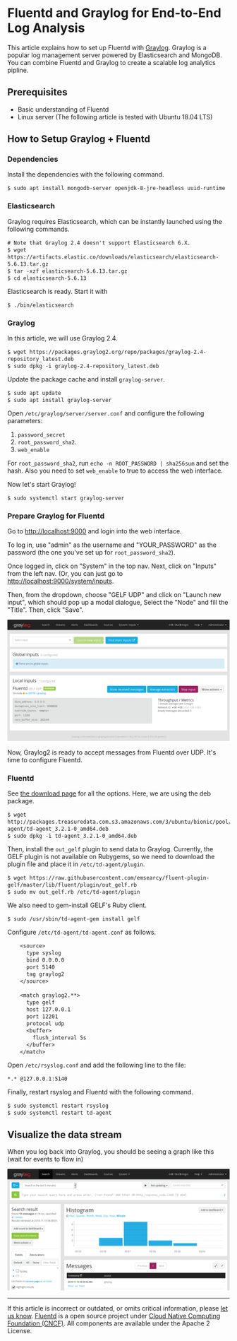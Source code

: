 # Fluentd and Graylog for End-to-End Log Analysis

This article explains how to set up Fluentd with [Graylog](https://www.graylog.org).
Graylog is a popular log management server powered by Elasticsearch and MongoDB.
You can combine Fluentd and Graylog to create a scalable log analytics pipline.

## Prerequisites

 - Basic understanding of Fluentd
 - Linux server (The following article is tested with Ubuntu 18.04 LTS)

## How to Setup Graylog + Fluentd

### Dependencies

Install the dependencies with the following command.

    $ sudo apt install mongodb-server openjdk-8-jre-headless uuid-runtime

### Elasticsearch

Graylog requires Elasticsearch, which can be instantly launched using
the following commands.

    # Note that Graylog 2.4 doesn't support Elasticsearch 6.X.
    $ wget https://artifacts.elastic.co/downloads/elasticsearch/elasticsearch-5.6.13.tar.gz
    $ tar -xzf elasticsearch-5.6.13.tar.gz
    $ cd elasticsearch-5.6.13

Elasticsearch is ready. Start it with

    $ ./bin/elasticsearch

### Graylog

In this article, we will use Graylog 2.4.

    $ wget https://packages.graylog2.org/repo/packages/graylog-2.4-repository_latest.deb
    $ sudo dpkg -i graylog-2.4-repository_latest.deb

Update the package cache and install `graylog-server`.

    $ sudo apt update
    $ sudo apt install graylog-server

Open `/etc/graylog/server/server.conf` and configure the following parameters:

 1. `password_secret`
 2. `root_password_sha2`.
 3. `web_enable`

For `root_password_sha2`, run `echo -n ROOT_PASSWORD | sha256sum` and set the hash.
Also you need to set `web_enable` to true to access the web interface.

Now let's start Graylog!

    $ sudo systemctl start graylog-server

### Prepare Graylog for Fluentd

Go to [http://localhost:9000](http://localhost:9000) and login into the web interface.

To log in, use "admin" as the username and "YOUR_PASSWORD" as the password (the
one you've set up for `root_password_sha2`).

Once logged in, click on "System" in the top nav. Next, click on "Inputs" from
the left nav. (Or, you can just go to [http://localhost:9000/system/inputs](http://localhost:9000/system/inputs).

Then, from the dropdown, choose "GELF UDP" and click on "Launch new input",
which should pop up a modal dialogue, Select the "Node" and fill the "Title".
Then, click "Save".

![](/images/graylog2-input.png)

Now, Graylog2 is ready to accept messages from Fluentd over UDP. It's time to
configure Fluentd.

### Fluentd

See [the download page](https://www.fluentd.org/download) for all the options.
Here, we are using the deb package.

    $ wget http://packages.treasuredata.com.s3.amazonaws.com/3/ubuntu/bionic/pool/contrib/t/td-agent/td-agent_3.2.1-0_amd64.deb
    $ sudo dpkg -i td-agent_3.2.1-0_amd64.deb

Then, install the `out_gelf` plugin to send data to Graylog. Currently, the
GELF plugin is not available on Rubygems, so we need to download the plugin
file and place it in `/etc/td-agent/plugin`.

    $ wget https://raw.githubusercontent.com/emsearcy/fluent-plugin-gelf/master/lib/fluent/plugin/out_gelf.rb
    $ sudo mv out_gelf.rb /etc/td-agent/plugin

We also need to gem-install GELF's Ruby client.

    $ sudo /usr/sbin/td-agent-gem install gelf

Configure `/etc/td-agent/td-agent.conf` as follows.
```
    <source>
      type syslog
      bind 0.0.0.0
      port 5140
      tag graylog2
    </source>

    <match graylog2.**>
      type gelf
      host 127.0.0.1
      port 12201
      protocol udp
      <buffer>
        flush_interval 5s
      </buffer>
    </match>
```
Open `/etc/rsyslog.conf` and add the following line to the file:

    *.* @127.0.0.1:5140

Finally, restart rsyslog and Fluentd with the following command.

    $ sudo systemctl restart rsyslog
    $ sudo systemctl restart td-agent

## Visualize the data stream

When you log back into Graylog, you should be seeing a graph like this
(wait for events to flow in)

![](/images/graylog2-graph.png)

------------------------------------------------------------------------

If this article is incorrect or outdated, or omits critical information, please [let us know](https://github.com/fluent/fluentd-docs-gitbook/issues?state=open).
[Fluentd](http://www.fluentd.org/) is a open source project under [Cloud Native Computing Foundation (CNCF)](https://cncf.io/). All components are available under the Apache 2 License.
